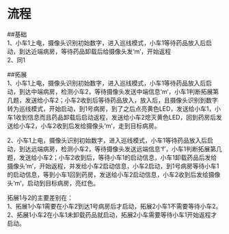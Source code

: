 # 流程
##基础  
1、小车1上电，摄像头识别初始数字，进入巡线模式，小车1等待药品放入后启动，到达近端病房，等待药品卸载后给摄像头发‘m’，开始返程  
2、同1  
  
##拓展  
1、小车1上电，摄像头识别初始数字，进入巡线模式，小车1等待药品放入后启动，到达中端病房，检测小车2，等待摄像头发送中端信息‘m‘，小车1判断拓展第几题，发送给小车2；小车2收到后等待药品放入，放入后，且摄像头识别到数字转为巡线模式，开始启动，到1号病房，到了之后点亮黄色LED，发送给小车1，小车1收到信息而且药品卸载后启动返程，发送给小车2熄灭黄色LED，回到药房后发送给小车2，小车2收到后发给摄像头‘m’，走到目标病房。  
  
2、小车1上电，摄像头识别初始数字，进入巡线模式，小车1等待药品放入后启动，到达远端病房，检测小车2，等待摄像头发送远端信息‘f’，小车1判断拓展第几题，发送给小车2；小车2收到后，等待小车1的启动信息，小车1卸载药品后发给摄像头‘m’，开始返程，并发给小车2启动信息，小车2启动，到1号病房等待小车1的启动信息，等到小车1回到药房，发送给小车2启动信息，小车2收到后发给摄像头‘m’，启动到目标病房，亮红色。  
  
拓展1与2的主要差别在：  
1、拓展1小车1需要在小车2到达1号病房后才启动，拓展2小车1不需要等待小车2。  
2、拓展1小车2在小车1未卸载药品就启动，拓展2小车需要等待小车1开始返程才启动。